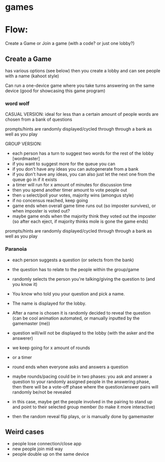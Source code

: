 # games

# Flow:
Create a Game or Join a game (with a code? or just one lobby?)

## Create a Game
has various options (see below)
then you create a lobby and can see people with a name (kahoot style)

Can run a one-device game where you take turns answering on the same device (good for showcasing this game program)

### word wolf 
CASUAL VERSION:
ideal for less than a certain amount of people
words are chosen from a bank of questions

prompts/hints are randomly displayed/cycled through through a bank as well as you play

GROUP VERSION:
- each person has a turn to suggest two words for the rest of the lobby [wordmaster]
- if you want to suggest more for the queue you can
- if you don't have any ideas you can autogenerate from a bank
- if you don't have any ideas, you can also just let the next one from the queue go in if it exists
- a timer will run for x amount of minutes for discussion time
- then you spend another timer amount to vote people out
- then u select/poll your votes, majority wins (amongus style)
- if no concensus reached, keep going
- game ends when overall game time runs out (so imposter survives), or when imposter is voted out?
- maybe game ends when the majority think they voted out the imposter (so after each eject, if majority thinks mole is gone the game ends)

prompts/hints are randomly displayed/cycled through through a bank as well as you play


### Paranoia
- each person suggests a question (or selects from the bank)
- the question has to relate to the people within the group/game
- randomly selects the person you're talking/giving the question to (and you know it)
- You know who told you your question and pick a name.
- The name is displayed for the lobby.
- After a name is chosen it is randomly decided to reveal the question (can be cool animation automated, or manually inputted by the gamemaster (me))
- question will/will not be displayed to the lobby (with the asker and the answerer)
- we keep going for x amount of rounds
- or a timer
- round ends when everyone asks and answers a question

- maybe rounds/pacing could be in two phases: you ask and answer a question to your randomly assigned people in the answering phase, then there will be a vote-off phase where the question/answer pairs will randomly be/not be revealed
- in this case, maybe get the people involved in the pairing to stand up and point to their selected group member (to make it more interactive)
- then the random reveal flip plays, or is manually done by gamemaster


## Weird cases
- people lose connection/close app
- new people join mid way
- people double up on the same device
